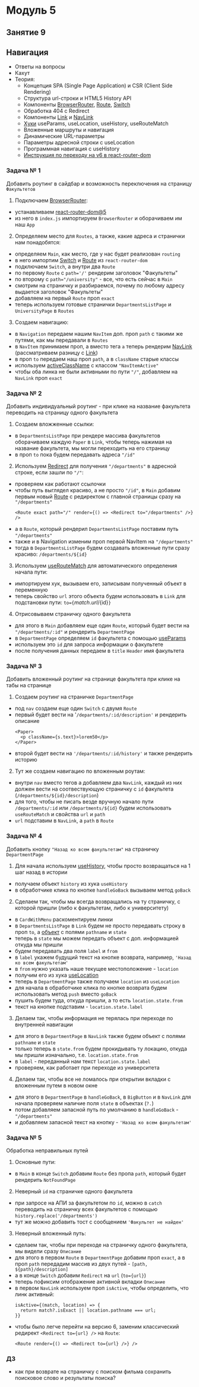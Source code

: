 # Модуль 5

## Занятие 9

## Навигация

- Ответы на вопросы
- Кахут
- Теория:
  - Концепция SPA (Single Page Application) и CSR (Client Side Rendering)
  - Структура url-строки и HTML5 History API
  - Компоненты
    [BrowserRouter](https://v5.reactrouter.com/web/api/BrowserRouter),
    [Route](https://v5.reactrouter.com/web/api/Route),
    [Switch](https://v5.reactrouter.com/web/api/Switch)
  - Обработка 404 c Redirect
  - Компоненты [Link](https://v5.reactrouter.com/web/api/Link) и
    [NavLink](https://v5.reactrouter.com/web/api/NavLink)
  - [Хуки](https://v5.reactrouter.com/web/api/Hooks) useParams, useLocation,
    useHistory, useRouteMatch
  - Вложенные маршруты и навигация
  - Динамические URL-параметры
  - Параметры адресной строки c useLocation
  - Программная навигация с useHistory
  - [Инструкция по переходу на v6 в react-router-dom](https://reactrouter.com/docs/en/v6/upgrading/v5)

### Задача № 1

Добавить роутинг в сайдбар и возможность переключения на страницу `Факультетов`

1. Подключаем [BrowserRouter](https://v5.reactrouter.com/web/api/BrowserRouter):

- устанавливаем
  [react-router-dom@5](https://reactrouter.com/docs/en/v6/getting-started/installation#basic-installation)
- из него в `index.js` импортируем `BrowserRouter` и оборачиваем им наш `Арр`

2. Определяем место для `Routes`, а также, какие адреса и странички нам
   понадобятся:

- определяем `Main`, как место, где у нас будет реализован `routing`
- в него импортим [Switch](https://v5.reactrouter.com/web/api/Switch) и
  [Route](https://v5.reactrouter.com/web/api/Route) из `react-router-dom`
- подключаем `Switch`, а внутри два `Route`
- по первому `Route` c `path='/'` рендерим заголовок "Факультеты"
- по второму c `path="/university"` - все, что есть сейчас в `Main`
- смотрим на страничку и разбираемся, почему по любому адресу выдается заголовок
  "Факультеты"
- добавляем на первый `Route` проп `exact`
- теперь используем готовые странички `DepartmentsListPage` и `UniversityPage` в
  `Routes`

3. Создаем навигацию:

- в `Navigation` передаем нашим `NavItem` доп. проп `path` с такими же путями,
  как мы передавали в `Routes`
- в `NavItem` принимаем проп, а вместо тега `а` теперь рендерим
  [NavLink](https://v5.reactrouter.com/web/api/NavLink) (рассматриваем разницу с
  [Link](https://v5.reactrouter.com/web/api/Link))
- в проп `to` передаем наш проп `path`, а в `className` старые классы
- используем
  [activeClassName](https://v5.reactrouter.com/web/api/NavLink/activeclassname-string)
  с классом `"NavItemActive"`
- чтобы оба линка не были активными по пути `"/"`, добавляем на `NavLink` проп
  `exact`

### Задача № 2

Добавить индивидуальный роутинг - при клике на название факультета переводить на
страницу одного факультета

1. Создаем вложженные ссылки:

- в `DepartmentsListPage` при рендере массива факультетов оборачиваем каждую
  `Paper` в `Link`, чтобы теперь нажимая на название факультета, мы могли
  переходить на его страницу
- в проп `to` пока будем передавать адреса `"/id"`

2. Используем [Redirect](https://v5.reactrouter.com/web/api/Redirect) для
   получения `"/departments"` в адресной строке, если зашли по `"/"`:

- проверяем как работают ссылочки
- чтобы путь выглядел красиво, а не просто `"/id"`, в `Main` добавим первым
  новый [Route](https://v5.reactrouter.com/web/api/Route/route-render-methods) c
  редиректом с главной страницы сразу на `"/departments"`
  ```
  <Route exact path="/" render={() => <Redirect to="/departments" />} />
  ```
- а в `Route`, который рендерил `DepartmentsListPage` поставим путь
  `"/departments"`
- также и в Navigation изменим проп первой NavItem на `"/departments"`
- тогда в `DepartmentsListPage` будем создавать вложенные пути сразу красиво:
  `/departments/${id}`

3. Используем
   [useRouteMatch](https://v5.reactrouter.com/web/api/Hooks/useroutematch) для
   автоматического определения начала пути:

- импортируем хук, вызываем его, записывам полученный объект в переменную
- теперь свойство `url` этого объекта будем использовать в `Link` для
  подстановки пути: `to={`${match.url}/${id}`}`

4. Отрисовываем страничку одного факультета

- для этого в `Main` добавляем еще один `Route`, который будет вести на
  `"/departments/:id"` и рендерить `DepartmentPage`
- в `DepartmentPage` определяем `id` факультета с помощью
  [useParams](https://v5.reactrouter.com/web/api/Hooks/useparams)
- используем это `id` для запроса информации о факультете
- после получения данных передаем в `title` `Header` имя факультета

### Задача № 3

Добавить вложенный роутинг на странице факультета при клике на табы на странице

1. Создаем роутинг на страничке `DepartmentPage`

- под `nav` создаем еще один `Switch` с двумя `Route`
- первый будет вести на '`/departments/:id/description'` и рендерить описание
  ```
  <Paper>
    <p className={s.text}>lorem50</p>
  </Paper>
  ```
- второй будет вести на `'/departments/:id/history'` и также рендерить историю

2. Тут же создаем навигацию по вложенным роутам:

- внутри `nav` вместо тегов а добавляем два `NavLink`, каждый из них должен
  вести на соотвествующую страничку с `id` факультета
  (`/departments/${id}/description`)
- для того, чтобы не писать везде вручную начало пути `/departments/:id` или
  `/departments/${id}` будем использовать `useRouteMatch` и свойства `url` и
  `path`
- `url` подставим в `NavLink`, а `path` в `Route`

### Задача № 4

Добавить кнопку `"Назад ко всем факультетам"` на страничку `DepartmentPage`

1. Для начала используем
   [useHistory](https://v5.reactrouter.com/web/api/history), чтобы просто
   возвращаться на 1 шаг назад в истории

- получаем объект `history` из хука `useHistory`
- в обработчике клика по кнопке `handleGoBack` вызываем метод `goBack`

2. Сделаем так, чтобы мы всегда возвращались на ту страничку, с которой пришли
   (либо к факультетам, либо к университету)

- в `CardWithMenu` раскоментируем линки
- в `DepartmentsListPage` в `Link` будем не просто передавать строку в проп
  `to`, а [объект](https://v5.reactrouter.com/web/api/Link/to-object) с полями
  `pathname` и `state`
- теперь в `state` мы можем передать объект с доп. информацией откуда мы пришли
- будем передавать два поля `label` и `from`
- в `label` укажем будущий текст на кнопке возврата, например,
  `'Назад ко всем факультетам'`
- в `from` нужно указать наше текущее местоположение - `location`
- получим его из хука [useLocation](https://v5.reactrouter.com/web/api/location)
- теперь в `DepartmentPage` также получаем `location` из `useLocation`
- для начала в обработчике клика по кнопке возврата будем использовать метод
  `push` вместо `goBack`
- пушить будем туда, откуда пришли, а то есть `location.state.from`
- текст на кнопке подставим - `location.state.label`

3. Делаем так, чтобы информация не терялась при переходе по внутренней навигации

- для этого в `DepartmentPage` в `NavLink` также будем объект с полями
  `pathname` и `state`
- только теперь в `state.from` будем прокидывать ту локацию, откуда мы пришли
  изначально, т.е. `location.state.from`
- в `label` - переданный нам текст `location.state.label`
- проверяем, как работает при переходе из университета

4. Делаем так, чтобы все не ломалось при открытии вкладки с вложенным путем в
   новом окне

- для этого в `DepartmentPage` в `handleGoBack`, в `BigButton` и в `NavLink` для
  начала проверяем наличие поля `state` в объектах (`?.`)
- потом добавляем запасной путь по умолчанию в `handleGoBack` - `"/departments"`
- и добавляем запасной текст на кнопку - `'Назад ко всем факультетам'`

### Задача № 5

Обработка неправильных путей

1. Основные пути:

- в `Main` в конце `Switch` добавим `Route` без пропа `path`, который будет
  рендерить `NotFoundPage`

2. Неверный `id` на страничке одного факультета

- при запросе на АПИ за факультетом по `id`, можно в `catch` переводить на
  страничку всех факультетов с помощью `history.replace('/departments')`
- тут же можно добавить тост с сообщением `'Факультет не найден'`

3. Неверный вложенный путь:

- сделаем так, чтобы при переходе на страничку одного факультета, мы видели
  сразу `Описание`
- для этого в первом `Route` в `DepartmentPage` добавим проп `exact`, а в проп
  `path` передадим массив из двух путей - `[path, ${path}/description]`
- а в конце `Switch` добавим `Redirect` на `url` (`to={url}`)
- теперь пофиксим отображение активной вкладки `Описание`
- в первом `NavLink` используем проп `isActive`, чтобы определить, что линк
  активный:
  ```
  isActive={(match, location) => {
    return match?.isExact || location.pathname === url;
  }}
  ```
- чтобы было легче перейти на версию 6, заменим классический редирект
  `<Redirect to={url} />` на `Route`:
  ```
  <Route render={() => <Redirect to={url} />} />
  ```

### ДЗ

- как при возврате на страничку с поиском фильма сохранить поисковое слово и
  результаты поиска?
